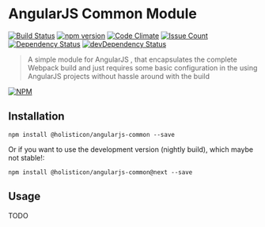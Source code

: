 # AngularJS Common Module

[![Build Status](https://travis-ci.org/holisticon/angularjs-common.svg?branch=master)](https://travis-ci.org/holisticon/angularjs-common)
[![npm version](https://badge.fury.io/js/%40holisticon%2Fangularjs-common.svg)](https://badge.fury.io/js/%40holisticon%2Fangularjs-common)
[![Code Climate](https://codeclimate.com/github/holisticon/angularjs-common/badges/gpa.svg)](https://codeclimate.com/github/holisticon/angularjs-common) 
[![Issue Count](https://codeclimate.com/github/holisticon/angularjs-common/badges/issue_count.svg)](https://codeclimate.com/github/holisticon/angularjs-common) 
[![Dependency Status](https://david-dm.org/holisticon/angularjs-common.svg)](https://david-dm.org/holisticon/angularjs-common) 
[![devDependency Status](https://david-dm.org/holisticon/angularjs-common/dev-status.svg)](https://david-dm.org/holisticon/angularjs-common#info=devDependencies)

> A simple module for AngularJS , that encapsulates the complete Webpack build and just requires some basic configuration in the using AngularJS projects without hassle around with the build

[![NPM](https://nodei.co/npm/@holisticon/angularjs-common.png?downloads=true&downloadRank=true&stars=true)](https://nodei.co/npm/@holisticon/angularjs-common/)

## Installation

```
npm install @holisticon/angularjs-common --save
```

Or if you want to use the development version (nightly build), which maybe not stable!:

```
npm install @holisticon/angularjs-common@next --save
```

## Usage

TODO
